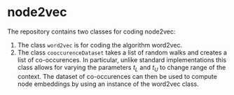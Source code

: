 # node2vec
The repository contains two classes for coding node2vec:
1. The class `word2vec` is for coding the algorithm word2vec. 
2. The class `cooccurenceDataset` takes a list of random walks and creates a list of co-occurences. In particular, unlike standard implementations this class allows for varying the parameters $t_L$ and $t_U$ to change range of the context. The dataset of co-occurences can then be used to compute node embeddings by using an instance of the word2vec class.
